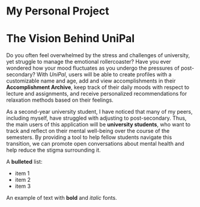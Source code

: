 # My Personal Project

# The Vision Behind UniPal

Do you often feel overwhelmed by the stress and challenges of university, yet struggle to manage the emotional rollercoaster? Have you ever wondered how your mood fluctuates as you undergo the pressures of post-secondary? With *UniPal*, users will be able to create profiles with a customizable name and age, add and view accomplishments in their **Accomplishment Archive**, keep track of their daily moods with respect to lecture and assignments, and receive personalized recommendations for relaxation methods based on their feelings. 

As a second-year university student, I have noticed that many of my peers, including myself, have struggled with adjusting to post-secondary. Thus, the main users of this application will be **university students**, who want to track and reflect on their mental well-being over the course of the semesters. By providing a tool to help fellow students navigate this transition, we can promote open conversations about mental health and help reduce the stigma surrounding it. 

A **bulleted** list:
- item 1
- item 2
- item 3

An example of text with **bold** and *italic* fonts.  